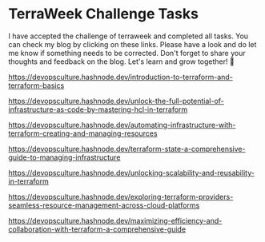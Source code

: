 # TerraWeek Challenge Tasks
I have accepted the challenge of terraweek and completed all tasks. You can check my blog by clicking on these links. Please have a look and do let me know if something needs to be corrected.
Don't forget to share your thoughts and feedback on the blog. Let's learn and grow together! 🤝

https://devopsculture.hashnode.dev/introduction-to-terraform-and-terraform-basics

https://devopsculture.hashnode.dev/unlock-the-full-potential-of-infrastructure-as-code-by-mastering-hcl-in-terraform

https://devopsculture.hashnode.dev/automating-infrastructure-with-terraform-creating-and-managing-resources

https://devopsculture.hashnode.dev/terraform-state-a-comprehensive-guide-to-managing-infrastructure

https://devopsculture.hashnode.dev/unlocking-scalability-and-reusability-in-terraform

https://devopsculture.hashnode.dev/exploring-terraform-providers-seamless-resource-management-across-cloud-platforms

https://devopsculture.hashnode.dev/maximizing-efficiency-and-collaboration-with-terraform-a-comprehensive-guide
